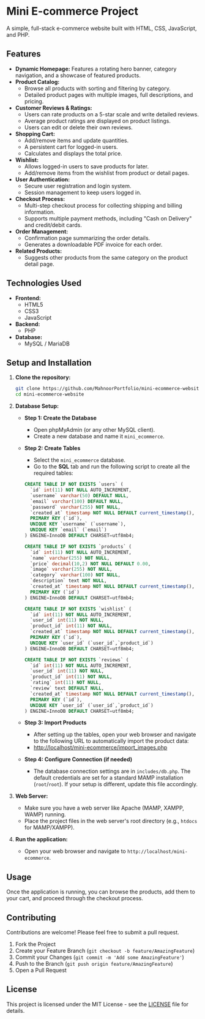 # Mini E-commerce Project

A simple, full-stack e-commerce website built with HTML, CSS, JavaScript, and PHP.

## Features

*   **Dynamic Homepage:** Features a rotating hero banner, category navigation, and a showcase of featured products.
*   **Product Catalog:**
    *   Browse all products with sorting and filtering by category.
    *   Detailed product pages with multiple images, full descriptions, and pricing.
*   **Customer Reviews & Ratings:**
    *   Users can rate products on a 5-star scale and write detailed reviews.
    *   Average product ratings are displayed on product listings.
    *   Users can edit or delete their own reviews.
*   **Shopping Cart:**
    *   Add/remove items and update quantities.
    *   A persistent cart for logged-in users.
    *   Calculates and displays the total price.
*   **Wishlist:**
    *   Allows logged-in users to save products for later.
    *   Add/remove items from the wishlist from product or detail pages.
*   **User Authentication:**
    *   Secure user registration and login system.
    *   Session management to keep users logged in.
*   **Checkout Process:**
    *   Multi-step checkout process for collecting shipping and billing information.
    *   Supports multiple payment methods, including "Cash on Delivery" and credit/debit cards.
*   **Order Management:**
    *   Confirmation page summarizing the order details.
    *   Generates a downloadable PDF invoice for each order.
*   **Related Products:**
    *   Suggests other products from the same category on the product detail page.

## Technologies Used

*   **Frontend:**
    *   HTML5
    *   CSS3
    *   JavaScript
*   **Backend:**
    *   PHP
*   **Database:**
    *   MySQL / MariaDB

## Setup and Installation

1.  **Clone the repository:**
    ```bash
    git clone https://github.com/MahnoorPortfolio/mini-ecommerce-website.git
    cd mini-ecommerce-website
    ```

2.  **Database Setup:**

    *   **Step 1: Create the Database**
        *   Open phpMyAdmin (or any other MySQL client).
        *   Create a new database and name it `mini_ecommerce`.

    *   **Step 2: Create Tables**
        *   Select the `mini_ecommerce` database.
        *   Go to the **SQL** tab and run the following script to create all the required tables:

        ```sql
        CREATE TABLE IF NOT EXISTS `users` (
          `id` int(11) NOT NULL AUTO_INCREMENT,
          `username` varchar(50) DEFAULT NULL,
          `email` varchar(100) DEFAULT NULL,
          `password` varchar(255) NOT NULL,
          `created_at` timestamp NOT NULL DEFAULT current_timestamp(),
          PRIMARY KEY (`id`),
          UNIQUE KEY `username` (`username`),
          UNIQUE KEY `email` (`email`)
        ) ENGINE=InnoDB DEFAULT CHARSET=utf8mb4;

        CREATE TABLE IF NOT EXISTS `products` (
          `id` int(11) NOT NULL AUTO_INCREMENT,
          `name` varchar(255) NOT NULL,
          `price` decimal(10,2) NOT NULL DEFAULT 0.00,
          `image` varchar(255) NOT NULL,
          `category` varchar(100) NOT NULL,
          `description` text NOT NULL,
          `created_at` timestamp NOT NULL DEFAULT current_timestamp(),
          PRIMARY KEY (`id`)
        ) ENGINE=InnoDB DEFAULT CHARSET=utf8mb4;

        CREATE TABLE IF NOT EXISTS `wishlist` (
          `id` int(11) NOT NULL AUTO_INCREMENT,
          `user_id` int(11) NOT NULL,
          `product_id` int(11) NOT NULL,
          `created_at` timestamp NOT NULL DEFAULT current_timestamp(),
          PRIMARY KEY (`id`),
          UNIQUE KEY `user_id` (`user_id`,`product_id`)
        ) ENGINE=InnoDB DEFAULT CHARSET=utf8mb4;

        CREATE TABLE IF NOT EXISTS `reviews` (
          `id` int(11) NOT NULL AUTO_INCREMENT,
          `user_id` int(11) NOT NULL,
          `product_id` int(11) NOT NULL,
          `rating` int(11) NOT NULL,
          `review` text DEFAULT NULL,
          `created_at` timestamp NOT NULL DEFAULT current_timestamp(),
          PRIMARY KEY (`id`),
          UNIQUE KEY `user_id` (`user_id`,`product_id`)
        ) ENGINE=InnoDB DEFAULT CHARSET=utf8mb4;
        ```

    *   **Step 3: Import Products**
        *   After setting up the tables, open your web browser and navigate to the following URL to automatically import the product data:
        *   [http://localhost/mini-ecommerce/import_images.php](http://localhost/mini-ecommerce/import_images.php)

    *   **Step 4: Configure Connection (if needed)**
        *   The database connection settings are in `includes/db.php`. The default credentials are set for a standard MAMP installation (`root`/`root`). If your setup is different, update this file accordingly.

3.  **Web Server:**
    *   Make sure you have a web server like Apache (MAMP, XAMPP, WAMP) running.
    *   Place the project files in the web server's root directory (e.g., `htdocs` for MAMP/XAMPP).

4.  **Run the application:**
    *   Open your web browser and navigate to `http://localhost/mini-ecommerce`.

## Usage

Once the application is running, you can browse the products, add them to your cart, and proceed through the checkout process.

## Contributing

Contributions are welcome! Please feel free to submit a pull request.

1.  Fork the Project
2.  Create your Feature Branch (`git checkout -b feature/AmazingFeature`)
3.  Commit your Changes (`git commit -m 'Add some AmazingFeature'`)
4.  Push to the Branch (`git push origin feature/AmazingFeature`)
5.  Open a Pull Request

## License

This project is licensed under the MIT License - see the [LICENSE](LICENSE) file for details.
